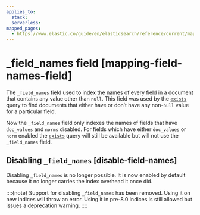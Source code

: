 ```yaml
---
applies_to:
  stack:
  serverless:
mapped_pages:
  - https://www.elastic.co/guide/en/elasticsearch/reference/current/mapping-field-names-field.html
---
```


# _field_names field [mapping-field-names-field]

The `_field_names` field used to index the names of every field in a document that contains any value other than `null`. This field was used by the [`exists`](/reference/query-languages/query-dsl/query-dsl-exists-query.md) query to find documents that either have or don’t have any non-`null` value for a particular field.

Now the `_field_names` field only indexes the names of fields that have `doc_values` and `norms` disabled. For fields which have either `doc_values` or `norm` enabled the [`exists`](/reference/query-languages/query-dsl/query-dsl-exists-query.md) query will still be available but will not use the `_field_names` field.

## Disabling `_field_names` [disable-field-names]

Disabling `_field_names` is no longer possible. It is now enabled by default because it no longer carries the index overhead it once did.

::::{note}
Support for disabling `_field_names` has been removed. Using it on new indices will throw an error. Using it in pre-8.0 indices is still allowed but issues a deprecation warning.
::::




